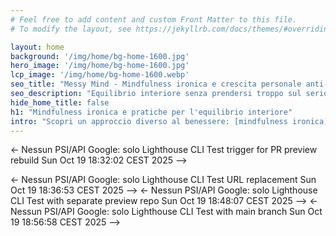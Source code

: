 ```yaml
---
# Feel free to add content and custom Front Matter to this file.
# To modify the layout, see https://jekyllrb.com/docs/themes/#overriding-theme-defaults

layout: home
background: '/img/home/bg-home-1600.jpg'
hero_image: '/img/home/bg-home-1600.jpg'
lcp_image: '/img/home/bg-home-1600.webp'
seo_title: "Messy Mind - Mindfulness ironica e crescita personale anti-guru"
seo_description: "Equilibrio interiore senza prendersi troppo sul serio: mindfulness ironica, spiritualità pratica e crescita personale per vite moderne e caotiche."
hide_home_title: false
h1: "Mindfulness ironica e pratiche per l'equilibrio interiore"
intro: "Scopri un approccio diverso al benessere: [mindfulness ironica](/categorie/mindfulness-ironica/) per vite moderne e caotiche. Pratiche concrete per l'equilibrio interiore, come [5 mosse per l'equilibrio senza guru](/equilibrio-interiore-5-mosse-pratiche-senza-guru-e-con-ironia/)."
---
```


<!-- PR Preview Test 4: verify workflow fixes (git checkout -f) - Oct 19 2025 --><- Nessun PSI/API Google: solo Lighthouse CLI Test trigger for PR preview rebuild Sun Oct 19 18:32:02 CEST 2025 -->
<- Nessun PSI/API Google: solo Lighthouse CLI Test URL replacement Sun Oct 19 18:36:53 CEST 2025 -->
<- Nessun PSI/API Google: solo Lighthouse CLI Test with separate preview repo Sun Oct 19 18:48:07 CEST 2025 -->
<- Nessun PSI/API Google: solo Lighthouse CLI Test with main branch Sun Oct 19 18:56:58 CEST 2025 -->
